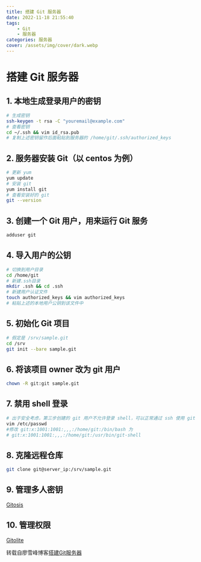 ```yaml
---
title: 搭建 Git 服务器
date: 2022-11-18 21:55:40
tags:
    - Git
    - 服务器
categories: 服务器
cover: /assets/img/cover/dark.webp
---
```


# 搭建 Git 服务器

## 1. 本地生成登录用户的密钥

``` bash
# 生成密钥
ssh-keygen -t rsa -C "youremail@example.com"
# 查看密钥
cd ~/.ssh && vim id_rsa.pub
# 复制上述密钥留作后面粘贴到服务器的 /home/git/.ssh/authorized_keys
```

## 2. 服务器安装 Git（以 centos 为例）

``` bash
# 更新 yum
yum update
# 安装 git
yum install git
# 查看安装好的 git
git --version
```

## 3. 创建一个 Git 用户，用来运行 Git 服务

``` bash
adduser git
```

## 4. 导入用户的公钥

``` bash
# 切换到用户目录
cd /home/git
# 新建.ssh目录
mkdir .ssh && cd .ssh
# 新建用户认证文件
touch authorized_keys && vim authorized_keys
# 粘贴上述的本地用户公钥到该文件中
```

## 5. 初始化 Git 项目

``` bash
# 假定是 /srv/sample.git
cd /srv
git init --bare sample.git
```

## 6. 将该项目 owner 改为 git 用户

``` bash
chown -R git:git sample.git
```

## 7. 禁用 shell 登录

``` bash
# 出于安全考虑，第三步创建的 git 用户不允许登录 shell，可以正常通过 ssh 使用 git
vim /etc/passwd
#修改 git:x:1001:1001:,,,:/home/git:/bin/bash 为
# git:x:1001:1001:,,,:/home/git:/usr/bin/git-shell
```

## 8. 克隆远程仓库

``` bash
git clone git@server_ip:/srv/sample.git
```

## 9. 管理多人密钥

[Gitosis](https://github.com/res0nat0r/gitosis)

## 10. 管理权限

[Gitolite](https://github.com/sitaramc/gitolite)

转载自廖雪峰博客[搭建Git服务器](https://www.liaoxuefeng.com/wiki/896043488029600/899998870925664)

